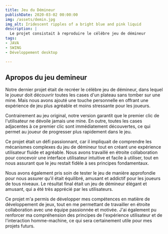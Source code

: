 ```yaml
---
title: Jeu du Démineur 
publishDate: 2020-03-02 00:00:00
img: /assets/demin.jpg
img_alt: Iridescent ripples of a bright blue and pink liquid
description: |
  Le projet consistait à reproduire le célèbre jeu de démineur
tags:
- JAVA
- SWING
- Développement desktop

---
```


## Apropos du jeu demineur 
Notre dernier projet était de recréer le célèbre jeu de démineur, dans lequel le joueur doit découvrir toutes les cases d'un plateau sans tomber sur une mine. Mais nous avons ajouté une touche personnelle en offrant une expérience de jeu plus agréable et moins stressante pour les joueurs.

Contrairement au jeu original, notre version garantit que le premier clic de l'utilisateur ne dévoile jamais une mine. En outre, toutes les cases adjacentes à ce premier clic sont immédiatement découvertes, ce qui permet au joueur de progresser plus rapidement dans le jeu.

Ce projet était un défi passionnant, car il impliquait de comprendre les mécanismes complexes du jeu de démineur tout en créant une expérience utilisateur fluide et agréable. Nous avons travaillé en étroite collaboration pour concevoir une interface utilisateur intuitive et facile à utiliser, tout en nous assurant que le jeu restait fidèle à ses principes fondamentaux.

Nous avons également pris soin de tester le jeu de manière approfondie pour nous assurer qu'il était équilibré, amusant et addictif pour les joueurs de tous niveaux. Le résultat final était un jeu de démineur élégant et amusant, qui a été très apprécié par les utilisateurs.

Ce projet m'a permis de développer mes compétences en matière de développement de jeux, tout en me permettant de travailler en étroite collaboration avec une équipe passionnée et motivée. J'ai également pu renforcer ma compréhension des principes de l'expérience utilisateur et de l'interaction homme-machine, ce qui sera certainement utile pour mes projets futurs.






